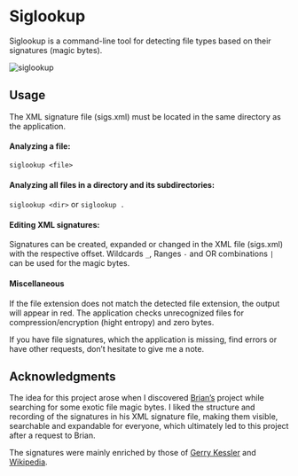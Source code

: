 # Siglookup

Siglookup is a command-line tool for detecting file types based on their signatures (magic bytes).

![siglookup](https://github.com/huebicode/siglookup/assets/3885373/ed0ccf37-5c06-4dbc-bcf5-769b98c6f420)

## Usage
The XML signature file (sigs.xml) must be located in the same directory as the application.

#### Analyzing a file:
`siglookup <file>`

#### Analyzing all files in a directory and its subdirectories:
`siglookup <dir>` or `siglookup .`

#### Editing XML signatures:
Signatures can be created, expanded or changed in the XML file (sigs.xml) with the respective offset. Wildcards `_`, Ranges `-` and OR combinations `|` can be used for the magic bytes.

#### Miscellaneous
If the file extension does not match the detected file extension, the output will appear in red. The application checks unrecognized files for compression/encryption (hight entropy) and zero bytes.

If you have file signatures, which the application is missing, find errors or have other requests, don’t hesitate to give me a note.

## Acknowledgments
The idea for this project arose when I discovered [Brian’s](https://github.com/brianary/magicnumber-lite) project while searching for some exotic file magic bytes. I liked the structure and recording of the signatures in his XML signature file, making them visible, searchable and expandable for everyone, which ultimately led to this project after a request to Brian. 

The signatures were mainly enriched by those of [Gerry Kessler](https://www.garykessler.net/library/file_sigs.html) and [Wikipedia](https://en.wikipedia.org/wiki/List_of_file_signatures).
